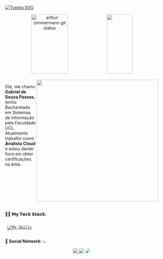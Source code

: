 
[![Typing SVG](https://readme-typing-svg.herokuapp.com/?color=A81DF7&size=35&center=true&vCenter=true&width=1000&lines=HELLO,+My+name+is+Gabriel+de+Souza+Passos;I'm+23+years+old;I'm+from+Brazil;I'm+Cloud+Analyst;Be+Welcome!+:%29)](https://git.io/typing-svg)

<div align="center">  
  <img width="49%" height="195px" src="https://github-readme-stats-krvj.vercel.app/api?username=Passos-Gabriel&show_icons=true&theme=dracula" alt="arthur zimmermann git status" /> 
  <img width="41%" height="195px" src="https://github-readme-stats.vercel.app/api/top-langs/?username=passos-gabriel&layout=compact&hide_border=true&title_color=ffffff&text_color=ffffff&bg_color=0d1117" />
</div> 

<br/>
<img src="https://raw.githubusercontent.com/MicaelliMedeiros/micaellimedeiros/master/image/computer-illustration.png" min-width="400px" max-width="400px" width="400px" align="right">

<p align="left"> 
  Olá, me chamo <strong>Gabriel de Souza Passos</strong>, tenho Bacharelado em Sistemas de Informação pela Faculdade UCL. Atualmente trabalho como <strong>Analista Cloud</strong> e estou dando foco em obter certificações na área.<br>
  
</p>
<br/>
<br/><br/><br/><br/><br/><br/>
<p align="left">
 <strong>👨‍💻 𝗠𝘆 𝗧𝗲𝗰𝗸 𝗦𝘁𝗮𝗰𝗸: </strong>
<div style= "display: flex; flex-wrap:wrap;">

<code> [![My Skills](https://skillicons.dev/icons?i=html,css,bootstrap,js,react,ts,cs,dotnet,docker,mysql,postgres,sqlite,firebase)](https://skillicons.dev)</code>
</div>
</p>

<p align="left">
  <strong>💌 Social Network:</strong> ⤵️
  <div align="center"> 
    <a href="https://www.instagram.com/gabriel.passos27/" target="_blank"><img src="https://img.shields.io/badge/-Instagram-%23E4405F?style=for-the-badge&logo=instagram&logoColor=white"</a>
    <a href = "mailto:bielpassos@hotmail.com"> <img src="https://img.shields.io/badge/Microsoft_Outlook-0078D4?logo=microsoft-outlook&logoColor=white&style=for-the-badge" target="_blank"></a>
    <a href="https://www.linkedin.com/in/gabriel-de-souza-passos-4004a01b8/" target="_blank"><img src="https://img.shields.io/badge/-LinkedIn-%230077B5?style=for-the-badge&logo=linkedin&logoColor=white" style="border-radius: 30px" target="_blank"></a> 
 </div>
</p>

